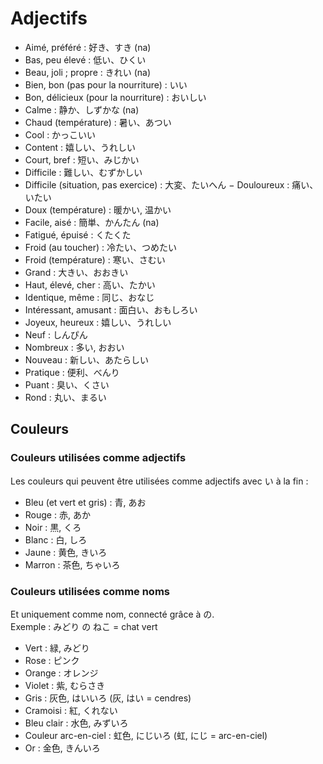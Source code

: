 # Adjectifs

- Aimé, préféré : 好き、すき (na)
- Bas, peu élevé : 低い、ひくい
- Beau, joli ; propre : きれい (na)
- Bien, bon (pas pour la nourriture) : いい
- Bon, délicieux (pour la nourriture) : おいしい
- Calme : 静か、しずかな (na)
- Chaud (température) : 暑い、あつい
- Cool : かっこいい
- Content : 嬉しい、うれしい
- Court, bref : 短い、みじかい
- Difficile : 難しい、むずかしい
- Difficile (situation, pas exercice) : 大変、たいへん
− Douloureux : 痛い、いたい
- Doux (température) : 暖かい, 温かい
- Facile, aisé : 簡単、かんたん (na)
- Fatigué, épuisé : くたくた
- Froid (au toucher) : 冷たい、つめたい
- Froid (température) : 寒い、さむい
- Grand : 大きい、おおきい
- Haut, élevé, cher : 高い、たかい
- Identique, même : 同じ、おなじ
- Intéressant, amusant : 面白い、おもしろい
- Joyeux, heureux : 嬉しい、うれしい
- Neuf : しんぴん
- Nombreux : 多い, おおい
- Nouveau : 新しい、あたらしい
- Pratique : 便利、べんり
- Puant : 臭い、くさい
- Rond : 丸い、まるい

## Couleurs

### Couleurs utilisées comme adjectifs

Les couleurs qui peuvent être utilisées comme adjectifs avec い à la fin :

- Bleu (et vert et gris) : 青, あお
- Rouge : 赤, あか
- Noir : 黒, くろ
- Blanc : 白, しろ
- Jaune : 黄色, きいろ
- Marron : 茶色, ちゃいろ

### Couleurs utilisées comme noms

Et uniquement comme nom, connecté grâce à の.  
Exemple : みどり の ねこ = chat vert

- Vert : 緑, みどり
- Rose : ピンク
- Orange : オレンジ
- Violet : 紫, むらさき
- Gris : 灰色, はいいろ (灰, はい = cendres)
- Cramoisi : 紅, くれない
- Bleu clair : 水色, みずいろ
- Couleur arc-en-ciel : 虹色, にじいろ (虹, にじ = arc-en-ciel)
- Or : 金色, きんいろ
